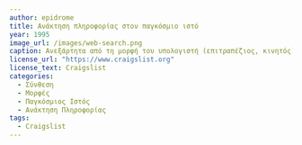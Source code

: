```yaml
---
author: epidrome
title: Ανάκτηση πληροφορίας στον παγκόσμιο ιστό 
year: 1995
image_url: /images/web-search.png
caption: Ανεξάρτητα από τη μορφή του υπολογιστή (επιτραπέζιος, κινητός), για περισσότερο από δύο δεκαετίες, η ανάκτηση της πληροφορίας και η διάδραση με το σύστημα των ιστοσελίδων είναι τόσο τεχνολογικά όσο και συμπεριφορικά ο πιο διαχρονικός και δημοφιλής τρόπος διάδρασης ανθρώπου και υπολογιστή.
license_url: "https://www.craigslist.org" 
license_text: Craigslist 
categories:
  - Σύνθεση 
  - Μορφές 
  - Παγκόσμιος Ιστός
  - Ανάκτηση Πληροφορίας
tags:
  - Craigslist 
---
```

